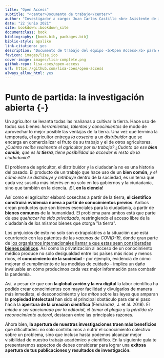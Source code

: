 ```yaml
--- 
title: "Open Access"
subtitle: "<center>Documento de trabajo</center>"
author: "Investigador a cargo: Juan Carlos Castillo <br> Asistente de investigación: Valentina Andrade <br> Pasante: Vanessa Leyton"
date: "22 junio 2021"
site: bookdown::bookdown_site
documentclass: book
bibliography: [book.bib, packages.bib]
biblio-style: apalike
link-citations: yes
description: "Documento de trabajo del equipo <b>Open Access</b> para el Laboratorio de Ciencia Social Abierta"
favicon: images/lisa.ico
cover-image: images/lisa-complete.png
github-repo: lisa-coes/open-access
url: https://github.com/lisa-coes/open-access
always_allow_html: yes
---
```


# Punto de partida: la investigación abierta {-}

Un agricultor se levanta todas las mañanas a cultivar la tierra.
Hace uso de todos sus bienes: *herramientas, talentos y conocimientos* de modo de  aprovechar lo mejor posible las ventajas de la tierra. Una vez que termina la temporada, el agricultor entrega *la cosecha* a un *distribuidor* que se encarga en comercializar el fruto de su trabajo y el de otros agricultores. *¿Cuánto recibe realmente el agricultor por su trabajo?* _¿Cuánto de ese **bien común**, que es la **tierra**, tiene posibilidad de acceder el resto de la ciudadanía?_

El problema de agricultor, el distribuidor y la ciudadanía no es una historia del pasado. El producto de un trabajo que hace uso de un **bien común**, *y el cómo este se distribuye y retribuye* dentro de la sociedad, es un tema que cada vez suscita más interés en no solo en los gobiernos y la ciudadanía, sino que también en la ciencia. ¡Sí, **en la ciencia**!

Así como el agricultor elaboró cosechas a partir de la tierra, **el científico construirá evidencia nueva a partir de conocimientos previos**. Ambos crean productos que son bienes esenciales para la ciudadanía, a partir de **bienes comunes** de la humanidad. El problema para ambos está que parte de ese *quehacer ha sido privatizado*, restringiendo el acceso libre de la ciudadanía de los mismos bienes que otorga "la tierra". 

Los prejuicios de esto no solo son extrapolables a la situación que está ocurriendo con las patentes de las *vacunas de COVID-19*, donde gran parte de [los organismos internacionales llamar a que estas sean consideradas **bienes públicos**](https://en.unesco.org/news/unesco-calls-covid-19-vaccines-be-considered-global-public-good). Así como la privatización al acceso de un conocimiento médico produce no solo desigualdad entre los países más ricos y menos ricos, el **conocimiento de la sociedad** - por ejemplo, evidencia de cómo mejorar el cumplimiento de las medidas de cuidado - implica un daño invaluable en cómo producimos cada vez mejor información para combatir la pandemia. 

Así, a pesar de que con **la globalización y la era digital** la labor científica ha podido crear conocimientos con mayor facilidad y divulgarlos de manera más inmediata, el desconocimiento y *los mitos* sobre las leyes que amparan la **propiedad intelectual** han sido el principal obstáculo para dar el paso hacia la **apertura de la creación científica** (Fernández, J. et al. 2018). El *miedo a ser sancionado por la editorial*, el *temor al plagio* y la *pérdida de reconocimiento autoral*, destacan entre las principales razones.

Ahora bien, **la apertura de nuestras investigaciones traen más beneficios** que dificultades: no solo contribuimos a nutrir el conocimiento colectivo sobre un problema, sino que incluso hasta podemos alcanzar mejor visibilidad de nuestro trabajo académico y científico. En la siguiente guía te presentaremos aspectos de debes considerar para lograr una **exitosa apertura de tus publicaciones y resultados de investigación**.



